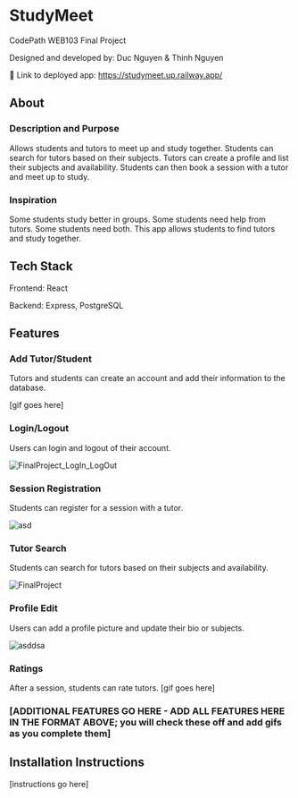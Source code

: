 # StudyMeet

CodePath WEB103 Final Project

Designed and developed by: Duc Nguyen & Thinh Nguyen

🔗 Link to deployed app: https://studymeet.up.railway.app/

## About

### Description and Purpose

Allows students and tutors to meet up and study together. Students can search for tutors based on their subjects. Tutors can create a profile and list their subjects and availability. Students can then book a session with a tutor and meet up to study.

### Inspiration

Some students study better in groups. Some students need help from tutors. Some students need both. This app allows students to find tutors and study together.

## Tech Stack

Frontend: React

Backend: Express, PostgreSQL

## Features

### Add Tutor/Student

Tutors and students can create an account and add their information to the database.

[gif goes here]

### Login/Logout

Users can login and logout of their account.

![FinalProject_LogIn_LogOut](https://github.com/FelixNgFender/web103_finalproject/assets/98554622/db0ff05a-4843-45c7-bb4e-1790af5d4d01)

### Session Registration

Students can register for a session with a tutor.

![asd](https://github.com/FelixNgFender/web103_finalproject/assets/98554622/735410a9-865f-4617-a4a8-ee8b54594bac)


### Tutor Search

Students can search for tutors based on their subjects and availability.

![FinalProject](https://github.com/FelixNgFender/web103_finalproject/assets/98554622/dd3f5442-b0e6-4014-a055-f1843a831e9e)

### Profile Edit

Users can add a profile picture and update their bio or subjects.

![asddsa](https://github.com/FelixNgFender/web103_finalproject/assets/98554622/27335468-c4c5-4b33-892a-fb0543859d29)

### Ratings

After a session, students can rate tutors.
[gif goes here]

### [ADDITIONAL FEATURES GO HERE - ADD ALL FEATURES HERE IN THE FORMAT ABOVE; you will check these off and add gifs as you complete them]

## Installation Instructions

[instructions go here]

